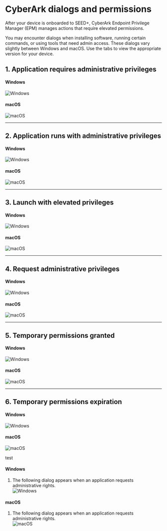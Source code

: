 # CyberArk dialogs and permissions

After your device is onboarded to SEED+, CyberArk Endpoint Privilege Manager (EPM) manages actions that require elevated permissions.

You may encounter dialogs when installing software, running certain commands, or using tools that need admin access. These dialogs vary slightly between Windows and macOS. Use the tabs to view the appropriate version for your device.


## 1. Application requires administrative privileges

<!-- tabs:start -->

#### **Windows**

![Windows](../images/epm/windows-admin-privileges.png)

#### **macOS**

![macOS](../images/epm/macos-admin-privileges.png)

<!-- tabs:end -->

---

## 2. Application runs with administrative privileges

<!-- tabs:start -->

#### **Windows**

![Windows](../images/epm/windows-runs-admin.png)

#### **macOS**

![macOS](../images/epm/macos-runs-admin.png)

<!-- tabs:end -->

---

## 3. Launch with elevated privileges

<!-- tabs:start -->

#### **Windows**

![Windows](../images/epm/windows-launch-elevated.png)

#### **macOS**

![macOS](../images/epm/macos-launch-elevated.png)

<!-- tabs:end -->

---

## 4. Request administrative privileges

<!-- tabs:start -->

#### **Windows**

![Windows](../images/epm/windows-request-admin.png)

#### **macOS**

![macOS](../images/epm/macos-request-admin.png)

<!-- tabs:end -->

---

## 5. Temporary permissions granted

<!-- tabs:start -->

#### **Windows**

![Windows](../images/epm/windows-temp-granted.png)

#### **macOS**

![macOS](../images/epm/macos-temp-granted.png)

<!-- tabs:end -->

---

## 6. Temporary permissions expiration

<!-- tabs:start -->

#### **Windows**

![Windows](../images/epm/windows-temp-expiring.png)

#### **macOS**

![macOS](../images/epm/macos-temp-expiring.png)

<!-- tabs:end -->

test

<!-- tabs:start -->

#### **Windows**

1. The following dialog appears when an application requests administrative rights.  
   ![Windows](../images/epm/windows-admin-privileges.png)

#### **macOS**

1. The following dialog appears when an application requests administrative rights.  
   ![macOS](../images/epm/macos-admin-privileges.png)

<!-- tabs:end -->